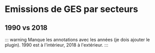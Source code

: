 # Emissions de GES par secteurs

## 1990 vs 2018

::: warning
Manque les annotations avec les années (je dois ajouter le plugin). 1990 est à l'intérieur, 2018 à l'extérieur.
:::

<France-citepa-co2secteurs-1990-2018 />
